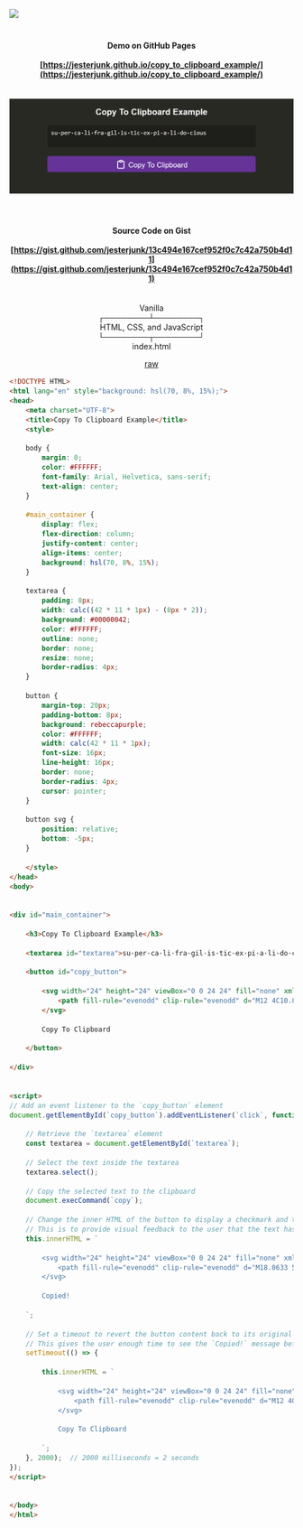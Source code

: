 <a href="https://ko-fi.com/jesterjunk"><img src="https://gist.githubusercontent.com/jesterjunk/0aca4f4868b988d37e8a08e5c3fbe341/raw/76d6a5f562ccb26b78a5c09a9ffbd650a8dafa28/01_ko-fi.com_favicon_898x32_v01.png"></a>

<div align="center">

<h4>

<br>Demo on GitHub Pages<br><br>
[https://jesterjunk.github.io/copy_to_clipboard_example/](https://jesterjunk.github.io/copy_to_clipboard_example/)<br><br>

</h4>

<img src="copy_to_clipboard_example.gif" alt="copy_to_clipboard_example.gif" title="copy_to_clipboard_example.gif">

<h4>

<br><br>Source Code on Gist<br><br>[https://gist.github.com/jesterjunk/13c494e167cef952f0c7c42a750b4d11](https://gist.github.com/jesterjunk/13c494e167cef952f0c7c42a750b4d11)<br><br>

</h4>

Vanilla<br>
┌────────┴────────┐<br>
HTML, CSS, and JavaScript<br>
└────────┬────────┘<br>
index.html

<a href="https://raw.githubusercontent.com/jesterjunk/copy_to_clipboard_example/master/index.html">raw</a>

</div>

```html
<!DOCTYPE HTML>
<html lang="en" style="background: hsl(70, 8%, 15%);">
<head>
    <meta charset="UTF-8">
    <title>Copy To Clipboard Example</title>
    <style>

    body {
        margin: 0;
        color: #FFFFFF;
        font-family: Arial, Helvetica, sans-serif;
        text-align: center;
    }

    #main_container {
        display: flex;
        flex-direction: column;
        justify-content: center;
        align-items: center;
        background: hsl(70, 8%, 15%);
    }

    textarea {
        padding: 8px;
        width: calc((42 * 11 * 1px) - (8px * 2));
        background: #00000042;
        color: #FFFFFF;
        outline: none;
        border: none;
        resize: none;
        border-radius: 4px;
    }

    button {
        margin-top: 20px;
        padding-bottom: 8px;
        background: rebeccapurple;
        color: #FFFFFF;
        width: calc(42 * 11 * 1px);
        font-size: 16px;
        line-height: 16px;
        border: none;
        border-radius: 4px;
        cursor: pointer;
    }

    button svg {
        position: relative;
        bottom: -5px;
    }

    </style>
</head>
<body>


<div id="main_container">

    <h3>Copy To Clipboard Example</h3>

    <textarea id="textarea">su·per·ca·li·fra·gil·is·tic·ex·pi·a·li·do·cious</textarea>

    <button id="copy_button">

        <svg width="24" height="24" viewBox="0 0 24 24" fill="none" xmlns="http://www.w3.org/2000/svg" class="icon-sm">
            <path fill-rule="evenodd" clip-rule="evenodd" d="M12 4C10.8954 4 10 4.89543 10 6H14C14 4.89543 13.1046 4 12 4ZM8.53513 4C9.22675 2.8044 10.5194 2 12 2C13.4806 2 14.7733 2.8044 15.4649 4H17C18.6569 4 20 5.34315 20 7V19C20 20.6569 18.6569 22 17 22H7C5.34315 22 4 20.6569 4 19V7C4 5.34315 5.34315 4 7 4H8.53513ZM8 6H7C6.44772 6 6 6.44772 6 7V19C6 19.5523 6.44772 20 7 20H17C17.5523 20 18 19.5523 18 19V7C18 6.44772 17.5523 6 17 6H16C16 7.10457 15.1046 8 14 8H10C8.89543 8 8 7.10457 8 6Z" fill="currentColor"></path>
        </svg>

        Copy To Clipboard

    </button>

</div>


<script>
// Add an event listener to the `copy_button` element
document.getElementById(`copy_button`).addEventListener(`click`, function() {

    // Retrieve the `textarea` element
    const textarea = document.getElementById(`textarea`);

    // Select the text inside the textarea
    textarea.select();

    // Copy the selected text to the clipboard
    document.execCommand(`copy`);

    // Change the inner HTML of the button to display a checkmark and the text `Copied!`
    // This is to provide visual feedback to the user that the text has been copied
    this.innerHTML = `

        <svg width="24" height="24" viewBox="0 0 24 24" fill="none" xmlns="http://www.w3.org/2000/svg" class="icon-sm">
            <path fill-rule="evenodd" clip-rule="evenodd" d="M18.0633 5.67375C18.5196 5.98487 18.6374 6.607 18.3262 7.06331L10.8262 18.0633C10.6585 18.3093 10.3898 18.4678 10.0934 18.4956C9.79688 18.5234 9.50345 18.4176 9.29289 18.2071L4.79289 13.7071C4.40237 13.3166 4.40237 12.6834 4.79289 12.2929C5.18342 11.9023 5.81658 11.9023 6.20711 12.2929L9.85368 15.9394L16.6738 5.93664C16.9849 5.48033 17.607 5.36263 18.0633 5.67375Z" fill="currentColor"></path>
        </svg>

        Copied!

    `;

    // Set a timeout to revert the button content back to its original state after 2 seconds
    // This gives the user enough time to see the `Copied!` message before it disappears
    setTimeout(() => {

        this.innerHTML = `

            <svg width="24" height="24" viewBox="0 0 24 24" fill="none" xmlns="http://www.w3.org/2000/svg" class="icon-sm">
                <path fill-rule="evenodd" clip-rule="evenodd" d="M12 4C10.8954 4 10 4.89543 10 6H14C14 4.89543 13.1046 4 12 4ZM8.53513 4C9.22675 2.8044 10.5194 2 12 2C13.4806 2 14.7733 2.8044 15.4649 4H17C18.6569 4 20 5.34315 20 7V19C20 20.6569 18.6569 22 17 22H7C5.34315 22 4 20.6569 4 19V7C4 5.34315 5.34315 4 7 4H8.53513ZM8 6H7C6.44772 6 6 6.44772 6 7V19C6 19.5523 6.44772 20 7 20H17C17.5523 20 18 19.5523 18 19V7C18 6.44772 17.5523 6 17 6H16C16 7.10457 15.1046 8 14 8H10C8.89543 8 8 7.10457 8 6Z" fill="currentColor"></path>
            </svg>

            Copy To Clipboard

        `;
    }, 2000);  // 2000 milliseconds = 2 seconds
});
</script>


</body>
</html>
```
